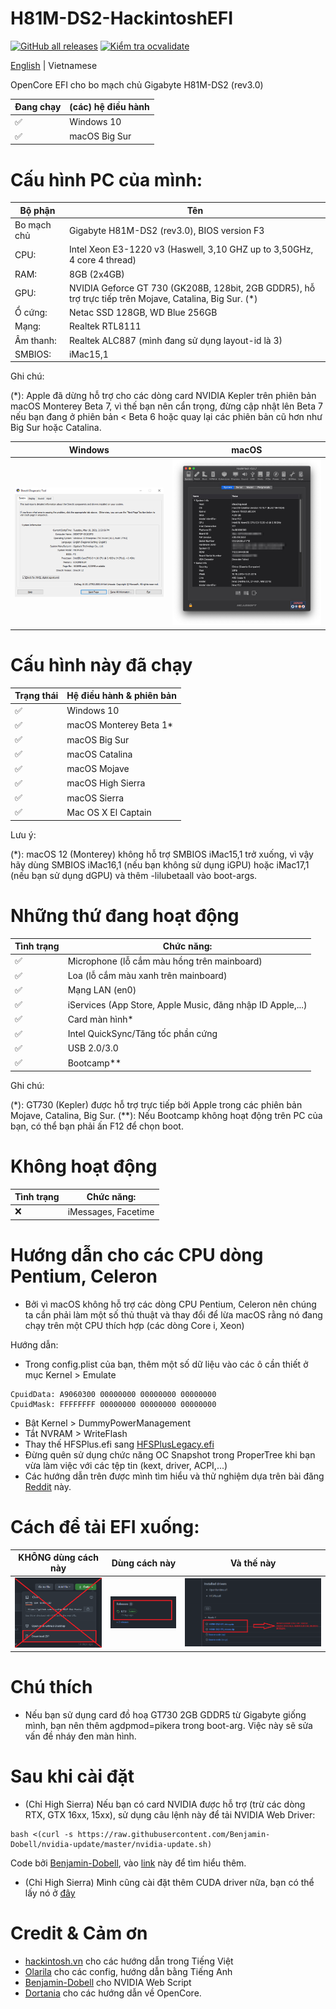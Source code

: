# H81M-DS2-HackintoshEFI

[![GitHub all releases](https://img.shields.io/github/downloads/dtcu0ng/H81M-DS2-Hackintosh/total?label=t%E1%BA%A3i%20xu%E1%BB%91ng)](https://github.com/dtcu0ng/H81M-DS2-Hackintosh/releases) [![Kiểm tra ocvalidate](https://github.com/dtcu0ng/H81M-DS2-Hackintosh/workflows/CI/badge.svg)](https://github.com/dtcu0ng/H81M-DS2-Hackintosh/actions)

[English](README) | Vietnamese

OpenCore EFI cho bo mạch chủ Gigabyte H81M-DS2 (rev3.0)

| Đang chạy  | (các) hệ điều hành |
| ------------- | ------------- |
| ✅  | Windows 10  |
| ✅  | macOS Big Sur |

# Cấu hình PC của mình:

| Bộ phận  | Tên |
| ------------- | ------------- |
| Bo mạch chủ | Gigabyte H81M-DS2 (rev3.0), BIOS version F3  |
| CPU:  | Intel Xeon E3-1220 v3 (Haswell, 3,10 GHZ up to 3,50GHz, 4 core 4 thread)  |
| RAM:  | 8GB (2x4GB)  |
| GPU:  | NVIDIA Geforce GT 730 (GK208B, 128bit, 2GB GDDR5), hỗ trợ trực tiếp trên Mojave, Catalina, Big Sur. (*) |
| Ổ cứng:  | Netac SSD 128GB, WD Blue 256GB  |
| Mạng: | Realtek RTL8111 |
| Âm thanh:  | Realtek ALC887 (mình đang sử dụng layout-id là 3)  |
| SMBIOS:  | iMac15,1  |

Ghi chú: 

(*): Apple đã dừng hỗ trợ cho các dòng card NVIDIA Kepler trên phiên bản macOS Monterey Beta 7, vì thế bạn nên cẩn trọng, đừng cập nhật lên Beta 7 nếu bạn đang ở phiên bản < Beta 6 hoặc quay lại các phiên bản cũ hơn như Big Sur hoặc Catalina.

| Windows  | macOS |
| ------------- | ------------- |
| ![dxdiag windows spec](images/systeminfo_win.png "System specfication") | ![hackintool spec](images/systeminfo_mac.png "System specfication")  |

# Cấu hình này đã chạy

| Trạng thái | Hệ điều hành & phiên bản |
| ------------- | ------------- |
| ✅  | Windows 10  |
| ✅  | macOS Monterey Beta 1* |
| ✅  | macOS Big Sur |
| ✅  | macOS Catalina |
| ✅  | macOS Mojave  |
| ✅  | macOS High Sierra  |
| ✅  | macOS Sierra  |
| ✅  | Mac OS X El Captain  |

Lưu ý:

(*): macOS 12 (Monterey) không hỗ trợ SMBIOS iMac15,1 trở xuống, vì vậy hãy dùng SMBIOS iMac16,1 (nếu bạn không sử dụng iGPU) hoặc iMac17,1 (nếu bạn sử dụng dGPU) và thêm -lilubetaall vào boot-args.

# Những thứ đang hoạt động
| Tình trạng  | Chức năng: |
| ------------- | ------------- |
| ✅  | Microphone (lỗ cắm màu hồng trên mainboard)  |
| ✅  | Loa (lỗ cắm màu xanh trên mainboard)  |
| ✅  | Mạng LAN (en0)  |
| ✅  | iServices (App Store, Apple Music, đăng nhập ID Apple,...) |
| ✅  | Card màn hình* |
| ✅  | Intel QuickSync/Tăng tốc phần cứng |
| ✅  | USB 2.0/3.0  |
| ✅  | Bootcamp**  |

Ghi chú: 

(*): GT730 (Kepler) được hỗ trợ trực tiếp bởi Apple trong các phiên bản Mojave, Catalina, Big Sur.
(**): Nếu Bootcamp không hoạt động trên PC của bạn, có thể bạn phải ấn F12 để chọn boot.

# Không hoạt động
| Tình trạng  | Chức năng: |
| ------------- | ------------- |
| ❌  | iMessages, Facetime  |


# Hướng dẫn cho các CPU dòng Pentium, Celeron
+ Bởi vì macOS không hỗ trợ các dòng CPU Pentium, Celeron nên chúng ta cần phải làm một số thủ thuật và thay đổi để lừa macOS rằng nó đang chạy trên một CPU thích hợp (các dòng Core i, Xeon)

Hướng dẫn:
+ Trong config.plist của bạn, thêm một số dữ liệu vào các ô cần thiết ở mục Kernel > Emulate
```
CpuidData: A9060300 00000000 00000000 00000000
CpuidMask: FFFFFFFF 00000000 00000000 00000000
```
+ Bật Kernel > DummyPowerManagement
+ Tắt NVRAM > WriteFlash
+ Thay thế HFSPlus.efi sang [HFSPlusLegacy.efi](https://github.com/acidanthera/OcBinaryData/blob/master/Drivers/HfsPlusLegacy.efi)
+ Đừng quên sử dụng chức năng OC Snapshot trong ProperTree khi bạn vừa làm việc với các tệp tin (kext, driver, ACPI,...)
+ Các hướng dẫn trên được mình tìm hiểu và thử nghiệm dựa trên bài đăng [Reddit](https://www.reddit.com/r/hackintosh/comments/gn41rk/stuck_in_oc_watchdog_status_is_0/) này.

# Cách để tải EFI xuống:
| KHÔNG dùng cách này  | Dùng cách này | Và thế này |
| ------------- | ------------- | ------------- |
| ![don't use this](images/dont_use_this_to_download.png "Don't use this") | ![use this](images/use_this.png "Use this") | ![and this](images/and_this.png "and this") |

# Chú thích
+ Nếu bạn sử dụng card đồ hoạ GT730 2GB GDDR5 từ Gigabyte giống mình, bạn nên thêm agdpmod=pikera trong boot-arg. Việc này sẽ sửa vấn đề nháy đen màn hình.

# Sau khi cài đặt
+ (Chỉ High Sierra) Nếu bạn có card NVIDIA được hỗ trợ (trừ các dòng RTX, GTX 16xx, 15xx), sử dụng câu lệnh này để tải NVIDIA Web Driver:

```
bash <(curl -s https://raw.githubusercontent.com/Benjamin-Dobell/nvidia-update/master/nvidia-update.sh)
```
Code bởi [Benjamin-Dobell](https://github.com/Benjamin-Dobell/), vào [link](https://github.com/Benjamin-Dobell/nvidia-update/) này để tìm hiểu thêm.
+ (Chỉ High Sierra) Mình cũng cài đặt thêm CUDA driver nữa, bạn có thể lấy nó ở [đây](https://www.nvidia.com/en-us/drivers/cuda/mac-driver-archive/)

# Credit & Cảm ơn
+ [hackintosh.vn](https://hackintosh.vn) cho các hướng dẫn trong Tiếng Việt
+ [Olarila](https://olarila.com) cho các config, hướng dẫn bằng Tiếng Anh
+ [Benjamin-Dobell](https://github.com/Benjamin-Dobell/) cho NVIDIA Web Script
+ [Dortania](https://dortania.github.io/OpenCore-Install-Guide/) cho các hướng dẫn về OpenCore.
